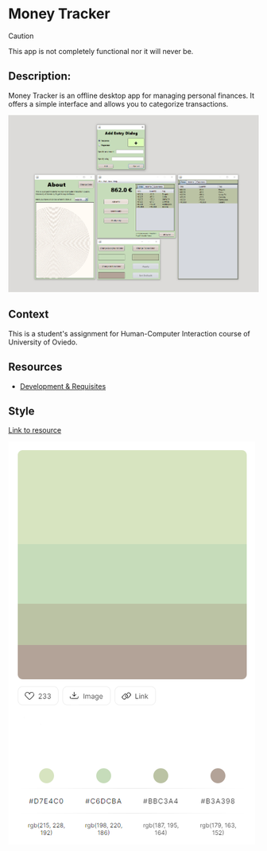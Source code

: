 # Money Tracker

> [!CAUTION]
> This app is not completely functional nor it will never be.

## Description:
Money Tracker is an offline desktop app for managing personal finances.
It offers a simple interface and allows you to categorize transactions.

![](/doc/assets/demo.PNG)

## Context
This is a student's assignment for Human-Computer Interaction course of University of Oviedo.

## Resources
- [Development & Requisites](/doc/dev.md)

## Style

[Link to resource](https://colorhunt.co/palette/d7e4c0c6dcbabbc3a4b3a398)

![](/doc/assets/Palette.PNG)